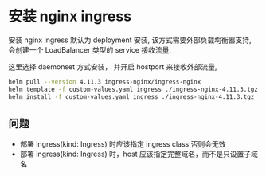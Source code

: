 # 安装 nginx ingress
安装 nginx ingress 默认为 deployment 安装, 该方式需要外部负载均衡器支持, 会创建一个 LoadBalancer 类型的 service 接收流量.

这里选择 daemonset 方式安装， 并开启 hostport 来接收外部流量, 
```bash
helm pull --version 4.11.3 ingress-nginx/ingress-nginx
helm template -f custom-values.yaml ingress ./ingress-nginx-4.11.3.tgz > template.yaml
helm install -f custom-values.yaml ingress ./ingress-nginx-4.11.3.tgz
```

## 问题
+ 部署 ingress(kind: Ingress) 时应该指定 ingress class 否则会无效
+ 部署 ingress(kind: Ingress) 时，host 应该指定完整域名，而不是只设置子域名